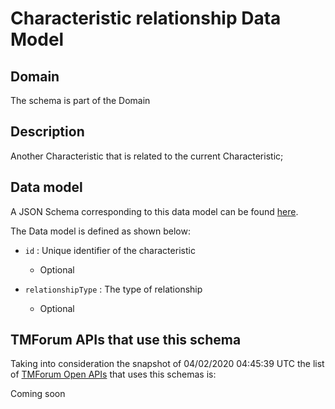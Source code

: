 # Characteristic relationship Data Model

## Domain

The  schema is part of the  Domain

## Description

Another Characteristic that is related to the current Characteristic;

## Data model

A JSON Schema corresponding to this data model can be found
[here](https://github.com/tmforum-rand/schemas/blob/candidates/Common/CharacteristicRelationship.schema.json).

The Data model is defined as shown below:
- `id` : Unique identifier of the characteristic

  - Optional

- `relationshipType` : The type of relationship

  - Optional





## TMForum APIs that use this schema

Taking into consideration the snapshot of 04/02/2020 04:45:39 UTC the list of [TMForum Open APIs](https://www.tmforum.org/open-apis/) that uses this schemas is:

Coming soon